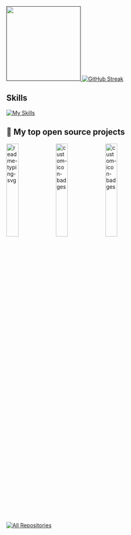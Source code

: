 <a href="">
<img height=195 src="https://github-readme-stats.vercel.app/api/top-langs?username=dinagalevska&layout=compact&theme=dark&hide_border=true&langs_count=8&card_width=300" />
</a>
<a href="https://streak-stats.demolab.com"><img src="https://streak-stats.demolab.com?user=dinagalevska&theme=dark&hide_border=true&date_format=j%20M%5B%20Y%5D&card_width=300&hide_current_streak=true&hide_longest_streak=true" alt="GitHub Streak" /></a>

## Skills

[![My Skills](https://skillicons.dev/icons?i=python,docker,kubernetes,c,cpp,js,react,html,css,tensorflow,pytorch,kafka,java,bootstrap,tailwind,git,jenkins,spring,django,azure,anaconda,bash,gcp,gitlab,git,gradle,latex,terraform&perline=7)](https://skillicons.dev)

## 📘 My top open source projects

<p align="left">
    <a href="https://github.com/dinagalevska/recipes-chat-bot"><img width="25%" src="https://denvercoder1-github-readme-stats.vercel.app/api/pin/?username=dinagalevska&repo=recipes-chat-bot&hide_border=true&bg_color=1F222E&title_color=F85D7F&icon_color=F8D866&theme=react&show_icons=false" alt="readme-typing-svg"></a>
  <a href="https://github.com/dinagalevska/cryptocurrency-insights"><img width="25%" src="https://denvercoder1-github-readme-stats.vercel.app/api/pin?username=dinagalevska&repo=cryptocurrency-insights&theme=react&bg_color=1F222E&title_color=F85D7F&icon_color=F8D866&hide_border=true&show_icons=true" alt="custom-icon-badges"></a>
  <a href="https://github.com/dinagalevska/DrugCombDeepLearning"><img width="25%" src="https://denvercoder1-github-readme-stats.vercel.app/api/pin?username=dinagalevska&repo=DrugCombDeepLearning&theme=react&bg_color=1F222E&title_color=F85D7F&icon_color=F8D866&hide_border=true&show_icons=false" alt="custom-icon-badges"></a>
</p>

<p align="left">
  <a href="https://github.com/dinagalevska?tab=repositories&sort=stargazers">
    <img alt="All Repositories" title="All Repositories" src="https://custom-icon-badges.herokuapp.com/badge/Explore%20My%20Repos-2962FF?style=for-the-badge&logo=github&logoColor=white&color=gradient&labelColor=4C9AFF"/>
  </a>
</p>

